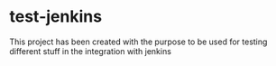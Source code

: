 # test-jenkins

This project has been created with the purpose to be used for testing different stuff in the integration with jenkins